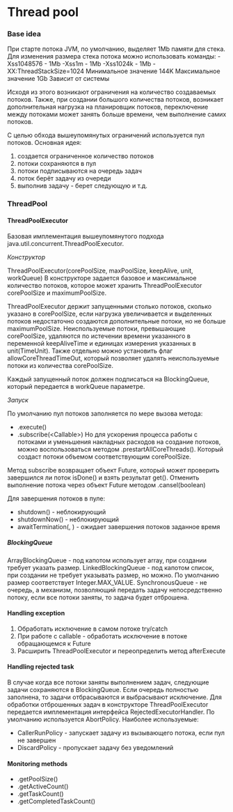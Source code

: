 # Thread pool

### Base idea
При старте потока JVM, по умолчанию, выделяет 1Mb памяти для стека.
Для изменения размера стека потока можно использовать команды:
-Xss1048576 - 1Mb
-Xss1m - 1Mb
-Xss1024k - 1Mb
-XX:ThreadStackSize=1024
Минимальное значение 144K
Максимальное значение 1Gb
Зависит от системы


Исходя из этого возникают ограничения на количество создаваемых потоков.
Также, при создании большого количества потоков, возникает дополнительная нагрузка на планировщик потоков,
переключение между потоками может занять больше времени, чем выполнение самих потоков.

С целью обхода вышеупомянутых ограничений используется пул потоков. Основная идея:
1. создается ограниченное количество потоков
2. потоки сохраняются в пул
3. потоки подписываются на очередь задач
4. поток берёт задачу из очереди
5. выполнив задачу - берет следующую и т.д.

### ThreadPool

#### ThreadPoolExecutor
Базовая имплементация вышеупомянутого подхода java.util.concurrent.ThreadPoolExecutor.

*Конструктор*

ThreadPoolExecutor(corePoolSize, maxPoolSize, keepAlive, unit, workQueue)
В конструкторе задается базовое и максимальное количество потоков, которое может хранить ThreadPoolExecutor
corePoolSize и maximumPoolSize.

ThreadPoolExecutor держит запущенными столько потоков, сколько указано в corePoolSize, если нагрузка увеличивается 
и выделенных потоков недостаточно создаются дополнительные потоки, но не больше maximumPoolSize.
Неиспользуемые потоки, превышающие corePoolSize, удаляются по истечении времени указанного 
в переменной keepAliveTime и единицах измерения указанных в unit(TimeUnit). Также отдельно можно установить флаг
allowCoreThreadTimeOut, который позволяет удалять неиспользуемые потоки из количества corePoolSize.

Каждый запущенный поток должен подписаться на BlockingQueue<T>, который передается в workQueue параметре.

*Запуск*

По умолчанию пул потоков заполняется по мере вызова метода:
* .execute(<Runnable>)
* .subscribe(<Callable<T>>)
Но для ускорения процесса работы с потоками и уменьшения накладных расходов на создание потоков, можно воспользоваться методом
.prestartAllCoreThreads(). Который создаст потоки объемом соответствующим corePoolSize.

Метод subscribe возвращает объект Future<T>, который может проверить завершился ли поток isDone() и взять результат get().
Отменить выполнение потока через объект Future<T> методом .cansel(boolean)

Для завершения потоков в пуле:
* shutdown() - неблокирующий
* shutdownNow() - неблокирующий
* awaitTermination(<time>, <unit>) - ожидает завершения потоков заданное время

##### BlockingQueue

ArrayBlockingQueue - под капотом использует array, при создании требует указать размер.
LinkedBlockingQueue - под капотом список, при создании не требует указывать размер, но можно. По умолчанию размер соответствует Integer.MAX_VALUE.
SynchronousQueue - не очередь, а механизм, позволяющий передать задачу непосредственно потоку, если все потоки заняты, то задача будет отброшена.

#### Handling exception

1. Обработать исключение в самом потоке try/catch
2. При работе с callable - обработать исключение в потоке обращающемся к Future
3. Расширить ThreadPoolExecutor и переопределить метод afterExecute

#### Handling rejected task

В случае когда все потоки заняты выполнением задач, следующие задачи сохраняются в BlockingQueue. 
Если очередь полностью заполнена, то задачи отбрасываются и выбрасывают исключение.
Для обработки отброшенных задач в конструкторе ThreadPoolExecutor передается имплементация
интерфейса RejectedExecutorHandler.
По умолчанию используется AbortPolicy.
Наиболее используемые:
* CallerRunPolicy - запускает задачу из вызывающего потока, если пул не завершен
* DiscardPolicy - пропускает задачу без уведомлений

#### Monitoring methods

* .getPoolSize()
* .getActiveCount()
* .getTaskCount()
* .getCompletedTaskCount()